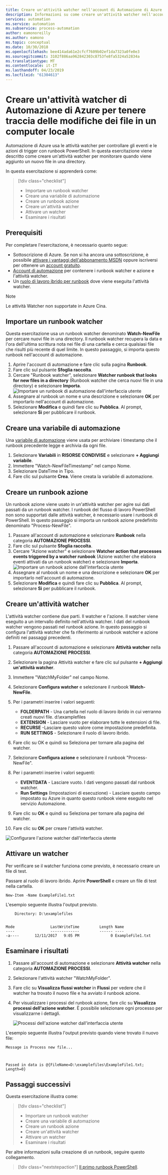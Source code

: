 ```yaml
---
title: Creare un'attività watcher nell'account di Automazione di Azure
description: Informazioni su come creare un'attività watcher nell'account di Automazione di Azure per controllare i nuovi file creati in una cartella.
services: automation
ms.service: automation
ms.subservice: process-automation
author: eamonoreilly
ms.author: eamono
ms.topic: conceptual
ms.date: 10/30/2018
ms.openlocfilehash: bee414ada61e2cfcf7609b02ef1da7323a0fe0e3
ms.sourcegitcommit: 3102f886aa962842303c8753fe8fa5324a52834a
ms.translationtype: MT
ms.contentlocale: it-IT
ms.lasthandoff: 04/23/2019
ms.locfileid: "61304613"
---
```

# <a name="create-an-azure-automation-watcher-tasks-to-track-file-changes-on-a-local-machine"></a>Creare un'attività watcher di Automazione di Azure per tenere traccia delle modifiche dei file in un computer locale

Automazione di Azure usa le attività watcher per controllare gli eventi e le azioni di trigger con runbook PowerShell. In questa esercitazione viene descritto come creare un'attività watcher per monitorare quando viene aggiunto un nuovo file in una directory.

In questa esercitazione si apprenderà come:

> [!div class="checklist"]
> * Importare un runbook watcher
> * Creare una variabile di automazione
> * Creare un runbook azione
> * Creare un'attività watcher
> * Attivare un watcher
> * Esaminare i risultati

## <a name="prerequisites"></a>Prerequisiti

Per completare l'esercitazione, è necessario quanto segue:

* Sottoscrizione di Azure. Se non si ha ancora una sottoscrizione, è possibile [attivare i vantaggi dell'abbonamento MSDN](https://azure.microsoft.com/pricing/member-offers/msdn-benefits-details/) oppure iscriversi per ottenere un [account gratuito](https://azure.microsoft.com/free/?WT.mc_id=A261C142F).
* [Account di automazione](automation-offering-get-started.md) per contenere i runbook watcher e azione e l'attività watcher.
* Un [ruolo di lavoro ibrido per runbook](automation-hybrid-runbook-worker.md) dove viene eseguita l'attività watcher.

> [!NOTE]
> Le attività Watcher non supportate in Azure Cina.

## <a name="import-a-watcher-runbook"></a>Importare un runbook watcher

Questa esercitazione usa un runbook watcher denominato **Watch-NewFile** per cercare nuovi file in una directory. Il runbook watcher recupera la data e l'ora dell'ultima scrittura nota nei file di una cartella e cerca qualsiasi file che risulti più recente di quel limite. In questo passaggio, si importa questo runbook nell'account di automazione.

1. Aprire l'account di automazione e fare clic sulla pagina **Runbook**.
2. Fare clic sul pulsante **Sfoglia raccolta**.
3. Cercare "Runbook watcher", selezionare **Watcher runbook that looks for new files in a directory** (Runbook watcher che cerca nuovi file in una directory) e selezionare **Importa**.
  ![Importare un runbook di automazione dall'interfaccia utente](media/automation-watchers-tutorial/importsourcewatcher.png)
1. Assegnare al runbook un nome e una descrizione e selezionare **OK** per importarlo nell'account di automazione.
1. Selezionare **Modifica** e quindi fare clic su **Pubblica**. Al prompt, selezionare **Sì** per pubblicare il runbook.

## <a name="create-an-automation-variable"></a>Creare una variabile di automazione

Una [variabile di automazione](automation-variables.md) viene usata per archiviare i timestamp che il runbook precedente legge e archivia da ogni file.

1. Selezionare **Variabili** in **RISORSE CONDIVISE** e selezionare **+ Aggiungi variabile**.
1. Immettere "Watch-NewFileTimestamp" nel campo Nome.
1. Selezionare DateTime in Tipo.
1. Fare clic sul pulsante **Crea**. Viene creata la variabile di automazione.

## <a name="create-an-action-runbook"></a>Creare un runbook azione

Un runbook azione viene usato in un'attività watcher per agire sui dati passati da un runbook watcher. I runbook del flusso di lavoro PowerShell non sono supportati dalle attività watcher, è necessario usare i runbook di PowerShell. In questo passaggio si importa un runbook azione predefinito denominato "Process-NewFile".

1. Passare all'account di automazione e selezionare **Runbook** nella categoria **AUTOMAZIONE PROCESSI**.
1. Fare clic sul pulsante **Sfoglia raccolta**.
1. Cercare "Azione watcher" e selezionare **Watcher action that processes events triggered by a watcher runbook** (Azione watcher che elabora eventi attivati da un runbook watcher) e selezionare **Importa**.
  ![Importare un runbook azione dall'interfaccia utente](media/automation-watchers-tutorial/importsourceaction.png)
1. Assegnare al runbook un nome e una descrizione e selezionare **OK** per importarlo nell'account di automazione.
1. Selezionare **Modifica** e quindi fare clic su **Pubblica**. Al prompt, selezionare **Sì** per pubblicare il runbook.

## <a name="create-a-watcher-task"></a>Creare un'attività watcher

L'attività watcher contiene due parti. Il watcher e l'azione. Il watcher viene eseguito a un intervallo definito nell'attività watcher. I dati del runbook watcher vengono passati nel runbook azione. In questo passaggio si configura l'attività watcher che fa riferimento ai runbook watcher e azione definiti nei passaggi precedenti.

1. Passare all'account di automazione e selezionare **Attività watcher** nella categoria **AUTOMAZIONE PROCESSI**.
1. Selezionare la pagina Attività watcher e fare clic sul pulsante **+ Aggiungi un'attività watcher**.
1. Immettere "WatchMyFolder" nel campo Nome.

1. Selezionare **Configura watcher** e selezionare il runbook **Watch-NewFile**.

1. Per i parametri inserire i valori seguenti:

   * **FOLDERPATH** - Una cartella nel ruolo di lavoro ibrido in cui verranno creati nuovi file. d:\examplefiles
   * **EXTENSION** - Lasciare vuoto per elaborare tutte le estensioni di file.
   * **RECURSE** -Lasciare questo valore come impostazione predefinita.
   * **RUN SETTINGS** - Selezionare il ruolo di lavoro ibrido.

1. Fare clic su OK e quindi su Seleziona per tornare alla pagina del watcher.
1. Selezionare **Configura azione** e selezionare il runbook "Process-NewFile".
1. Per i parametri inserire i valori seguenti:

   * **EVENTDATA** - Lasciare vuoto. I dati vengono passati dal runbook watcher.  
   * **Run Settings** (Impostazioni di esecuzione) - Lasciare questo campo impostato su Azure in quanto questo runbook viene eseguito nel servizio Automazione.

1. Fare clic su **OK** e quindi su Seleziona per tornare alla pagina del watcher.
1. Fare clic su **OK** per creare l'attività watcher.

![Configurare l'azione watcher dall'interfaccia utente](media/automation-watchers-tutorial/watchertaskcreation.png)

## <a name="trigger-a-watcher"></a>Attivare un watcher

Per verificare se il watcher funziona come previsto, è necessario creare un file di test.

Passare al ruolo di lavoro ibrido. Aprire **PowerShell** e creare un file di test nella cartella.
  
```azurepowerShell-interactive
New-Item -Name ExampleFile1.txt
```

L'esempio seguente illustra l'output previsto.

```output
    Directory: D:\examplefiles


Mode                LastWriteTime         Length Name
----                -------------         ------ ----
-a----       12/11/2017   9:05 PM              0 ExampleFile1.txt
```

## <a name="inspect-the-output"></a>Esaminare i risultati

1. Passare all'account di automazione e selezionare **Attività watcher** nella categoria **AUTOMAZIONE PROCESSI**.
1. Selezionare l'attività watcher "WatchMyFolder".
1. Fare clic su **Visualizza flussi watcher** in **Flussi** per vedere che il watcher ha trovato il nuovo file e ha avviato il runbook azione.
1. Per visualizzare i processi del runbook azione, fare clic su **Visualizza processi dell'azione watcher**. È possibile selezionare ogni processo per visualizzarne i dettagli.

   ![Processi dell'azione watcher dall'interfaccia utente](media/automation-watchers-tutorial/WatcherActionJobs.png)

L'esempio seguente illustra l'output previsto quando viene trovato il nuovo file:

```output
Message is Process new file...



Passed in data is @{FileName=D:\examplefiles\ExampleFile1.txt; Length=0}
```

## <a name="next-steps"></a>Passaggi successivi

Questa esercitazione illustra come:

> [!div class="checklist"]
> * Importare un runbook watcher
> * Creare una variabile di automazione
> * Creare un runbook azione
> * Creare un'attività watcher
> * Attivare un watcher
> * Esaminare i risultati

Per altre informazioni sulla creazione di un runbook, seguire questo collegamento.

> [!div class="nextstepaction"]
> [Il primo runbook PowerShell](automation-first-runbook-textual-powershell.md).

